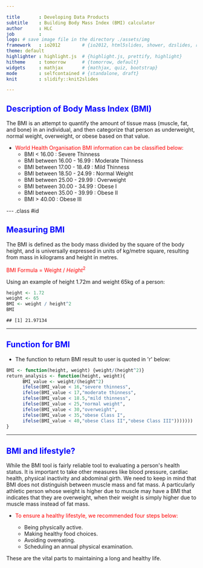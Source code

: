 ```yaml
---

title       : Developing Data Products
subtitle    : Building Body Mass Index (BMI) calculator
author      : HLC
job         :  
logo: # save image file in the directory ./assets/img
framework   : io2012        # {io2012, html5slides, shower, dzslides, revealjs, ...}
theme: default
highlighter : highlight.js  # {highlight.js, prettify, highlight}
hitheme     : tomorrow      # {tomorrow, default}
widgets     : mathjax       # {mathjax, quiz, bootstrap}
mode        : selfcontained # {standalone, draft}
knit        : slidify::knit2slides

---
```


<style>

.title-slide {
  background-color: #FFFFFF; /* #CBE7A5; #EDE0CF; #CA9F9D; */
  /* background-image:url(http://goo.gl/EpXln); */
}

em {
  font-style: italic;
}

strong {
  font-weight: bold;
}

</style>

## <span style="color:blue">Description of Body Mass Index (BMI)</span>

The BMI is an attempt to quantify the amount of tissue mass (muscle, fat, and bone) in an individual, and then categorize that person as underweight, normal weight, overweight, or obese based on that value. 

- <span style="color:red"> World Health Organisation BMI information can be classified below:</span>
    +  BMI < 16.00                 :   Severe Thinness
    +  BMI between 16.00 - 16.99   :   Moderate Thinness
    +  BMI between 17.00 - 18.49   :   Mild Thinness
    +  BMI between 18.50 - 24.99   :   Normal Weight
    +  BMI between 25.00 - 29.99   :   Overweight
    +  BMI between 30.00 - 34.99   :   Obese I
    +  BMI between 35.00 - 39.99   :   Obese II
    +  BMI > 40.00                 :   Obese III

--- .class #id 

## <span style="color:blue">Measuring BMI</span>

The BMI is defined as the body mass divided by the square of the body height, and is universally expressed in units of kg/metre square, resulting from mass in kilograms and height in metres.

<span style="color:red">BMI Formula = Weight / $Height^2$</span>

Using an example of height 1.72m and weight 65kg of a person:

```r
height <- 1.72
weight <- 65
BMI <- weight / height^2
BMI
```

```
## [1] 21.97134
```


---

## <span style="color:blue">Function for BMI</span>

- The function to return BMI result to user is quoted in 'r' below:

```r
BMI <- function(height, weight) {weight/(height^2)}
return_analysis <- function(height, weight){
      BMI_value <- weight/(height^2)
      ifelse(BMI_value < 16,"severe thinness",
      ifelse(BMI_value < 17,"moderate thinness",
      ifelse(BMI_value < 18.5,"mild thinness",
      ifelse(BMI_value < 25,"normal weight",
      ifelse(BMI_value < 30,"overweight",
      ifelse(BMI_value < 35,"obese Class I",
      ifelse(BMI_value < 40,"obese Class II","obese Class III")))))))
}
```


---

## <span style="color:blue">BMI and lifestyle?</span>

While the BMI tool is fairly reliable tool to evaluating a person's health status. It is important to take other measures like blood pressure, cardiac health, physical inactivity and abdominal girth. We need to keep in mind that BMI does not distinguish between muscle mass and fat mass. A particularly athletic person whose weight is higher due to muscle may have a BMI that indicates that they are overweight, when their weight is simply higher due to muscle mass instead of fat mass.

- <span style="color:red">To ensure a healthy lifestyle, we recommended four steps below:</span>

    + Being physically active.
    + Making healthy food choices.
    + Avoiding overeating.
    + Scheduling an annual physical examination.

These are the vital parts to maintaining a long and healthy life.
